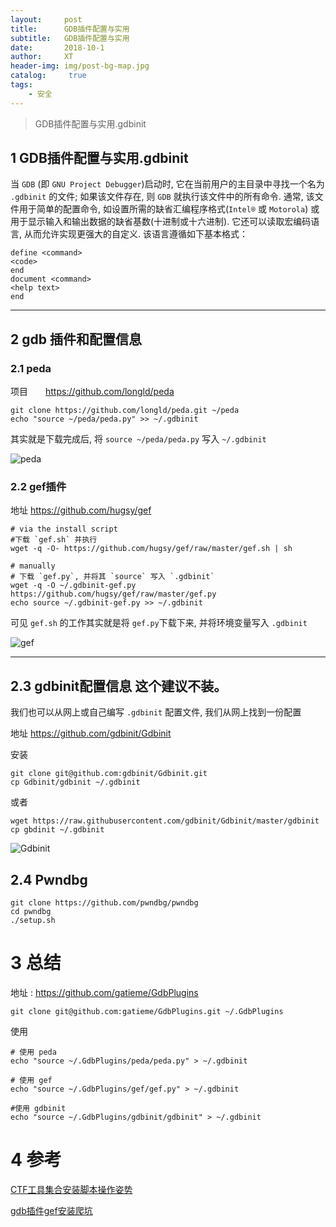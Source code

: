 ```yaml
---
layout:     post
title:      GDB插件配置与实用
subtitle:   GDB插件配置与实用
date:       2018-10-1
author:     XT
header-img: img/post-bg-map.jpg
catalog: 	 true
tags:
    - 安全
---
```



>GDB插件配置与实用.gdbinit

## 1 GDB插件配置与实用.gdbinit

当 `GDB` (即 `GNU Project Debugger`)启动时, 它在当前用户的主目录中寻找一个名为 `.gdbinit` 的文件; 如果该文件存在, 则 `GDB` 就执行该文件中的所有命令. 通常, 该文件用于简单的配置命令, 如设置所需的缺省汇编程序格式(`Intel®` 或 `Motorola`) 或用于显示输入和输出数据的缺省基数(十进制或十六进制). 它还可以读取宏编码语言, 从而允许实现更强大的自定义. 该语言遵循如下基本格式：

```
define <command>
<code>
end
document <command>
<help text>
end
```

------

## 2 gdb 插件和配置信息

### 2.1 peda

项目　　<https://github.com/longld/peda>

```
git clone https://github.com/longld/peda.git ~/peda
echo "source ~/peda/peda.py" >> ~/.gdbinit
```

其实就是下载完成后, 将 `source ~/peda/peda.py` 写入 `~/.gdbinit`

![peda](https://raw.githubusercontent.com/xineting/xineting.github.io/master/img/gdb1.png)

### 2.2 gef插件

地址 <https://github.com/hugsy/gef>

```
# via the install script
#下载 `gef.sh` 并执行
wget -q -O- https://github.com/hugsy/gef/raw/master/gef.sh | sh

# manually
# 下载 `gef.py`, 并将其 `source` 写入 `.gdbinit`
wget -q -O ~/.gdbinit-gef.py https://github.com/hugsy/gef/raw/master/gef.py
echo source ~/.gdbinit-gef.py >> ~/.gdbinit
```

可见 `gef.sh` 的工作其实就是将 `gef.py`下载下来, 并将环境变量写入 `.gdbinit`

![gef](https://raw.githubusercontent.com/xineting/xineting.github.io/master/img/gdb2.png)

------

## 2.3 gdbinit配置信息 这个建议不装。

我们也可以从网上或自己编写 `.gdbinit` 配置文件, 我们从网上找到一份配置

地址 <https://github.com/gdbinit/Gdbinit>

安装

```
git clone git@github.com:gdbinit/Gdbinit.git
cp Gdbinit/gdbinit ~/.gdbinit
```

或者

```
wget https://raw.githubusercontent.com/gdbinit/Gdbinit/master/gdbinit
cp gbdinit ~/.gdbinit
```

![Gdbinit](https://raw.githubusercontent.com/xineting/xineting.github.io/master/img/gdb3.png)


## 2.4 Pwndbg
```
git clone https://github.com/pwndbg/pwndbg
cd pwndbg
./setup.sh
```


# 3 总结

地址 : <https://github.com/gatieme/GdbPlugins>

```
git clone git@github.com:gatieme/GdbPlugins.git ~/.GdbPlugins
```

使用

```
# 使用 peda
echo "source ~/.GdbPlugins/peda/peda.py" > ~/.gdbinit

# 使用 gef
echo "source ~/.GdbPlugins/gef/gef.py" > ~/.gdbinit

#使用 gdbinit
echo "source ~/.GdbPlugins/gdbinit/gdbinit" > ~/.gdbinit
```

# 4 参考

[CTF工具集合安装脚本操作姿势](http://www.freebuf.com/sectool/94235.html)

[gdb插件gef安装爬坑](http://www.cnblogs.com/0xmuhe/p/5627172.html)
